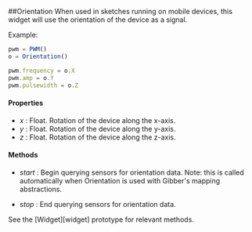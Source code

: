 ##Orientation
When used in sketches running on mobile devices, this widget will use the orientation of the device as a signal.

Example:
```javascript
pwm = PWM()
o = Orientation()

pwm.frequency = o.X
pwm.amp = o.Y
pwm.pulsewidth = o.Z

```

#### Properties
* _x_  : Float. Rotation of the device along the x-axis.
* _y_  : Float. Rotation of the device along the y-axis.
* _z_  : Float. Rotation of the device along the z-axis.

#### Methods
* _start_ : Begin querying sensors for orientation data. Note: this is called automatically when Orientation is used with Gibber's
mapping abstractions.

* _stop_ : End querying sensors for orientation data.

See the [Widget][widget] prototype for relevant methods.

